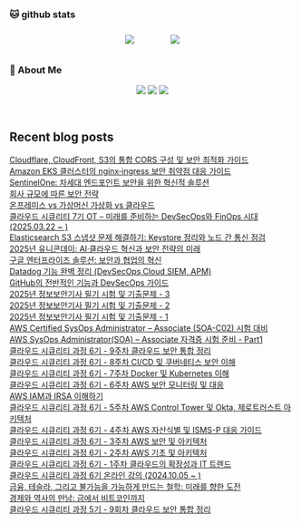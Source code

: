 

###  🐱 github stats  

<div id="main" align="center">
    <img src="https://github-readme-stats.vercel.app/api?username=peterica&count_private=true&show_icons=true&theme=radical"
        style="height: auto; margin-left: 20px; margin-right: 20px; padding: 10px;"/>
    <img src="https://github-readme-stats.vercel.app/api/top-langs/?username=peterica&layout=compact"   
        style="height: auto; margin-left: 20px; margin-right: 20px; padding: 10px;"/>
</div>

###  💁 About Me  
<p align="center">
    <a href="https://twodragon.tistory.com/"><img src="https://img.shields.io/badge/Blog-FF5722?style=flat-square&logo=Blogger&logoColor=white"/></a>
    <a href="https://2twodragon.com/"><img src="https://img.shields.io/badge/Blog-FF5722?style=flat-square&logo=Blogger&logoColor=white"/></a>
    <a href="mailto:twodragon114@gmail.com"><img src="https://img.shields.io/badge/Gmail-d14836?style=flat-square&logo=Gmail&logoColor=white&link=ilovefran.ofm@gmail.com"/></a>
</p>

<br>

## Recent blog posts
<a href ="http://twodragon.tistory.com/664"> Cloudflare, CloudFront, S3의 통합 CORS 구성 및 보안 최적화 가이드 </a> <br><a href ="http://twodragon.tistory.com/663"> Amazon EKS 클러스터의 nginx‑ingress 보안 취약점 대응 가이드 </a> <br><a href ="http://twodragon.tistory.com/662"> SentinelOne: 차세대 엔드포인트 보안을 위한 혁신적 솔루션 </a> <br><a href ="http://twodragon.tistory.com/661"> 회사 규모에 따른 보안 전략 </a> <br><a href ="http://twodragon.tistory.com/660"> 온프레미스 vs 가상머신 가상화 vs 클라우드 </a> <br><a href ="http://twodragon.tistory.com/659"> 클라우드 시큐리티 7기 OT &ndash; 미래를 준비하는 DevSecOps와 FinOps 시대   (2025.03.22 ~ ) </a> <br><a href ="http://twodragon.tistory.com/658"> Elasticsearch S3 스냅샷 문제 해결하기: Keystore 정리와 노드 간 통신 점검 </a> <br><a href ="http://twodragon.tistory.com/657"> 2025년 유니콘데이: AI&middot;클라우드 혁신과 보안 전략의 미래 </a> <br><a href ="http://twodragon.tistory.com/656"> 구글 엔터프라이즈 솔루션: 보안과 협업의 혁신 </a> <br><a href ="http://twodragon.tistory.com/655"> Datadog 기능 완벽 정리 (DevSecOps,Cloud SIEM, APM) </a> <br><a href ="http://twodragon.tistory.com/654"> GitHub의 전반적인 기능과 DevSecOps 가이드 </a> <br><a href ="http://twodragon.tistory.com/653"> 2025년 정보보안기사 필기 시험 및 기출문제 - 3 </a> <br><a href ="http://twodragon.tistory.com/652"> 2025년 정보보안기사 필기 시험 및 기출문제 - 2 </a> <br><a href ="http://twodragon.tistory.com/651"> 2025년 정보보안기사 필기 시험 및 기출문제 - 1 </a> <br><a href ="http://twodragon.tistory.com/650"> AWS Certified SysOps Administrator &ndash; Associate (SOA-C02) 시험 대비 </a> <br><a href ="http://twodragon.tistory.com/649"> AWS SysOps Administrator(SOA) &ndash; Associate 자격증 시험 준비 - Part1 </a> <br><a href ="http://twodragon.tistory.com/648"> 클라우드 시큐리티 과정 6기 - 9주차 클라우드 보안 통합 정리 </a> <br><a href ="http://twodragon.tistory.com/647"> 클라우드 시큐리티 과정 6기 - 8주차 CI/CD 및 쿠버네티스 보안 이해 </a> <br><a href ="http://twodragon.tistory.com/646"> 클라우드 시큐리티 과정 6기 - 7주차 Docker 및 Kubernetes 이해 </a> <br><a href ="http://twodragon.tistory.com/645"> 클라우드 시큐리티 과정 6기 - 6주차 AWS 보안 모니터링 및 대응 </a> <br><a href ="http://twodragon.tistory.com/644"> AWS IAM과 IRSA 이해하기 </a> <br><a href ="http://twodragon.tistory.com/643"> 클라우드 시큐리티 과정 6기 - 5주차 AWS Control Tower 및 Okta, 제로트러스트 아키텍처 </a> <br><a href ="http://twodragon.tistory.com/642"> 클라우드 시큐리티 과정 6기 - 4주차 AWS 자산식별 및 ISMS-P 대응 가이드 </a> <br><a href ="http://twodragon.tistory.com/641"> 클라우드 시큐리티 과정 6기 - 3주차 AWS 보안 및 아키텍처 </a> <br><a href ="http://twodragon.tistory.com/640"> 클라우드 시큐리티 과정 6기 - 2주차 AWS 기초 및 아키텍처 </a> <br><a href ="http://twodragon.tistory.com/639"> 클라우드 시큐리티 과정 6기 - 1주차 클라우드의 확장성과 IT 트렌드 </a> <br><a href ="http://twodragon.tistory.com/638"> 클라우드 시큐리티 과정 6기 온라인 강의 (2024.10.05 ~ ) </a> <br><a href ="http://twodragon.tistory.com/637"> 금융, 테슬라, 그리고 불가능을 가능하게 만드는 철학: 미래를 향한 도전 </a> <br><a href ="http://twodragon.tistory.com/636"> 경제와 역사의 만남: 금에서 비트코인까지 </a> <br><a href ="http://twodragon.tistory.com/635"> 클라우드 시큐리티 과정 5기 - 9회차 클라우드 보안 통합 정리 </a> <br>
